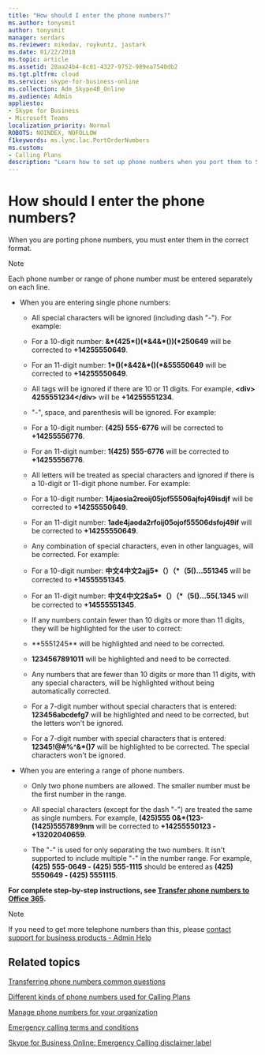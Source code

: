 ```yaml
---
title: "How should I enter the phone numbers?"
ms.author: tonysmit
author: tonysmit
manager: serdars
ms.reviewer: mikedav, roykuntz, jastark
ms.date: 01/22/2018
ms.topic: article
ms.assetid: 28aa24b4-8c81-4327-9752-989ea7540db2
ms.tgt.pltfrm: cloud
ms.service: skype-for-business-online
ms.collection: Adm_Skype4B_Online
ms.audience: Admin
appliesto:
- Skype for Business 
- Microsoft Teams
localization_priority: Normal
ROBOTS: NOINDEX, NOFOLLOW
f1keywords: ms.lync.lac.PortOrderNumbers
ms.custom:
- Calling Plans
description: "Learn how to set up phone numbers when you port them to Skype for Business. "
---
```


# How should I enter the phone numbers?

When you are porting phone numbers, you must enter them in the correct format. 
  
> [!NOTE]
> Each phone number or range of phone number must be entered separately on each line. 
  
- When you are entering single phone numbers:
    
  - All special characters will be ignored (including dash "-"). For example:
    
  - For a 10-digit number: **&amp;\*(425\*()(\*&amp;4&amp;\*())(\*250649** will be corrected to **+14255550649**.
    
  - For an 11-digit number: **1\*()(\*&amp;42&amp;\*()(\*&amp;55550649** will be corrected to **+14255550649**.
    
  - All tags will be ignored if there are 10 or 11 digits. For example, **\<div> 4255551234\</div>** will be **+14255551234**.
    
  - "-", space, and parenthesis will be ignored. For example:
    
  - For a 10-digit number: **(425) 555-6776** will be corrected to **+14255556776**.
    
  - For an 11-digit number: **1(425) 555-6776** will be corrected to **+14255556776**.
    
  - All letters will be treated as special characters and ignored if there is a 10-digit or 11-digit phone number. For example:
    
  - For a 10-digit number: **14jaosia2reoij05jof55506ajfoj49isdjf** will be corrected to **+14255550649**.
    
  - For an 11-digit number: **1ade4jaoda2rfoij05ojof55506dsfoj49if** will be corrected to **+14255550649**.
    
  - Any combination of special characters, even in other languages, will be corrected. For example: 
    
  - For a 10-digit number: **中文4中文2ajj5\*（）（\*（5()...551345** will be corrected to **+14555551345**.
    
  - For an 11-digit number: **中文4中文2$a5\*（）（\*（5()...55(.1345** will be corrected to **+14555551345**.
    
  - If any numbers contain fewer than 10 digits or more than 11 digits, they will be highlighted for the user to correct:
    
  - \*\*5551245\*\* will be highlighted and need to be corrected.
    
  - **1234567891011** will be highlighted and need to be corrected.
    
  - Any numbers that are fewer than 10 digits or more than 11 digits, with any special characters, will be highlighted without being automatically corrected.
    
  - For a 7-digit number without special characters that is entered: **123456abcdefg7** will be highlighted and need to be corrected, but the letters won't be ignored.
    
  - For a 7-digit number with special characters that is entered: **12345!@#$%^&amp;\*()--@#$%^&amp;\*()7** will be highlighted to be corrected. The special characters won't be ignored.
    
- When you are entering a range of phone numbers.
    
  - Only two phone numbers are allowed. The smaller number must be the first number in the range.
    
  - All special characters (except for the dash "-") are treated the same as single numbers. For example, **(425)555 0&amp;\*(123-(1425)5557899nm** will be corrected to **+14255550123 -+13202040659**.
    
  - The "-" is used for only separating the two numbers. It isn't supported to include multiple "-" in the number range. For example, **(425) 555-0649 - (425) 555-1115** should be entered as **(425) 5550649 - (425) 5551115**.
    
 **For complete step-by-step instructions, see [Transfer phone numbers to Office 365](transfer-phone-numbers-to-office-365.md).**

 > [!NOTE]
> If you need to get more telephone numbers than this, please [contact support for business products - Admin Help](https://support.office.com/article/32a17ca7-6fa0-4870-8a8d-e25ba4ccfd4b)

  
## Related topics
[Transferring phone numbers common questions](transferring-phone-numbers-common-questions.md)

[Different kinds of phone numbers used for Calling Plans](different-kinds-of-phone-numbers-used-for-calling-plans.md)

[Manage phone numbers for your organization](../what-are-calling-plans-in-office-365/manage-phone-numbers-for-your-organization/manage-phone-numbers-for-your-organization.md)

[Emergency calling terms and conditions](emergency-calling-terms-and-conditions.md)

[Skype for Business Online: Emergency Calling disclaimer label](https://go.microsoft.com/fwlink/?LinkID=692099)